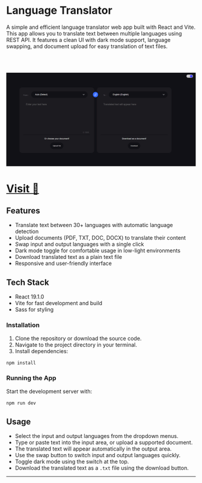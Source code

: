 # Language Translator

A simple and efficient language translator web app built with React and Vite. This app allows you to translate text between multiple languages using REST API. It features a clean UI with dark mode support, language swapping, and document upload for easy translation of text files.

<br>
<br>

![Language Translator](public/Language-Translator.png)

<h1><a href="https://docify-translator.netlify.app/">Visit 💫</a></h1>


## Features

- Translate text between 30+ languages with automatic language detection
- Upload documents (PDF, TXT, DOC, DOCX) to translate their content
- Swap input and output languages with a single click
- Dark mode toggle for comfortable usage in low-light environments
- Download translated text as a plain text file
- Responsive and user-friendly interface

## Tech Stack

- React 19.1.0
- Vite for fast development and build
- Sass for styling

### Installation

1. Clone the repository or download the source code.
2. Navigate to the project directory in your terminal.
3. Install dependencies:

```bash
npm install
```

### Running the App

Start the development server with:

```bash
npm run dev
```

## Usage

- Select the input and output languages from the dropdown menus.
- Type or paste text into the input area, or upload a supported document.
- The translated text will appear automatically in the output area.
- Use the swap button to switch input and output languages quickly.
- Toggle dark mode using the switch at the top.
- Download the translated text as a `.txt` file using the download button.


---


